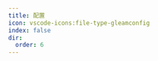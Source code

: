 ```yaml
---
title: 配置
icon: vscode-icons:file-type-gleamconfig
index: false
dir:
  order: 6
---
```


<Catalog />